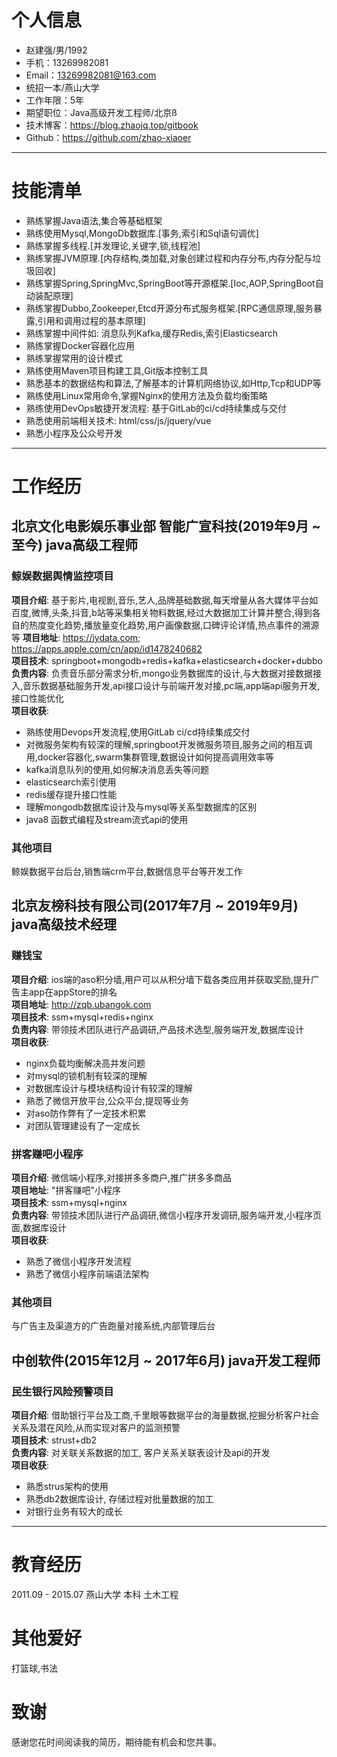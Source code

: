 # 个人信息

- 赵建强/男/1992 
- 手机：13269982081
- Email：13269982081@163.com
- 统招一本/燕山大学 
- 工作年限：5年
- 期望职位：Java高级开发工程师/北京ß
- 技术博客：https://blog.zhaojq.top/gitbook
- Github：https://github.com/zhao-xiaoer

---

# 技能清单
- 熟练掌握Java语法,集合等基础框架
- 熟练使用Mysql,MongoDb数据库.[事务,索引和Sql语句调优]
- 熟练掌握多线程.[并发理论,关键字,锁,线程池]
- 熟练掌握JVM原理.[内存结构,类加载,对象创建过程和内存分布,内存分配与垃圾回收]
- 熟练掌握Spring,SpringMvc,SpringBoot等开源框架.[Ioc,AOP,SpringBoot自动装配原理]
- 熟练掌握Dubbo,Zookeeper,Etcd开源分布式服务框架.[RPC通信原理,服务暴露,引用和调用过程的基本原理]
- 熟练掌握中间件如: 消息队列Kafka,缓存Redis,索引Elasticsearch
- 熟练掌握Docker容器化应用
- 熟练掌握常用的设计模式
- 熟练使用Maven项目构建工具,Git版本控制工具
- 熟悉基本的数据结构和算法,了解基本的计算机网络协议,如Http,Tcp和UDP等
- 熟练使用Linux常用命令,掌握Nginx的使用方法及负载均衡策略
- 熟练使用DevOps敏捷开发流程: 基于GitLab的ci/cd持续集成与交付
- 熟悉使用前端相关技术: html/css/js/jquery/vue
- 熟悉小程序及公众号开发

---

# 工作经历

## 北京文化电影娱乐事业部 智能广宣科技(2019年9月 ~ 至今) java高级工程师

### 鲸娱数据舆情监控项目 
**项目介绍**: 基于影片,电视剧,音乐,艺人,品牌基础数据,每天增量从各大媒体平台如百度,微博,头条,抖音,b站等采集相关物料数据,经过大数据加工计算并整合,得到各自的热度变化趋势,播放量变化趋势,用户画像数据,口碑评论详情,热点事件的溯源等 
**项目地址**: https://jydata.com; https://apps.apple.com/cn/app/id1478240682  
**项目技术**: springboot+mongodb+redis+kafka+elasticsearch+docker+dubbo  
**负责内容**: 负责音乐部分需求分析,mongo业务数据库的设计,与大数据对接数据接入,音乐数据基础服务开发,api接口设计与前端开发对接,pc端,app端api服务开发,接口性能优化  
**项目收获**:  
 
  - 熟练使用Devops开发流程,使用GitLab ci/cd持续集成交付
  - 对微服务架构有较深的理解,springboot开发微服务项目,服务之间的相互调用,docker容器化,swarm集群管理,数据设计如何提高调用效率等
  - kafka消息队列的使用,如何解决消息丢失等问题
  - elasticsearch索引使用
  - redis缓存提升接口性能
  - 理解mongodb数据库设计及与mysql等关系型数据库的区别
  - java8 函数式编程及stream流式api的使用

### 其他项目
鲸娱数据平台后台,销售端crm平台,数据信息平台等开发工作

## 北京友榜科技有限公司(2017年7月 ~ 2019年9月) java高级技术经理

### 赚钱宝
**项目介绍**: ios端的aso积分墙,用户可以从积分墙下载各类应用并获取奖励,提升广告主app在appStore的排名  
**项目地址**: http://zqb.ubangok.com  
**项目技术**: ssm+mysql+redis+nginx  
**负责内容**: 带领技术团队进行产品调研,产品技术选型,服务端开发,数据库设计  
**项目收获**:   

  - nginx负载均衡解决高并发问题
  - 对mysql的锁机制有较深的理解
  - 对数据库设计与模块结构设计有较深的理解
  - 熟悉了微信开放平台,公众平台,提现等业务
  - 对aso防作弊有了一定技术积累
  - 对团队管理建设有了一定成长

### 拼客赚吧小程序 
**项目介绍**: 微信端小程序,对接拼多多商户,推广拼多多商品  
**项目地址**: "拼客赚吧"小程序  
**项目技术**: ssm+mysql+nginx  
**负责内容**: 带领技术团队进行产品调研,微信小程序开发调研,服务端开发,小程序页面,数据库设计  
**项目收获**:   

  - 熟悉了微信小程序开发流程
  - 熟悉了微信小程序前端语法架构

### 其他项目
与广告主及渠道方的广告跑量对接系统,内部管理后台  

## 中创软件(2015年12月 ~ 2017年6月) java开发工程师

### 民生银行风险预警项目
**项目介绍**: 借助银行平台及工商,千里眼等数据平台的海量数据,挖掘分析客户社会关系及潜在风险,从而实现对客户的监测预警  
**项目技术**: strust+db2  
**负责内容**: 对关联关系数据的加工, 客户关系关联表设计及api的开发   
**项目收获**:   

  - 熟悉strus架构的使用
  - 熟悉db2数据库设计, 存储过程对批量数据的加工
  - 对银行业务有较大的成长

---

# 教育经历

2011.09 - 2015.07  燕山大学   本科    土木工程  

# 其他爱好
打篮球,书法

# 致谢
感谢您花时间阅读我的简历，期待能有机会和您共事。
